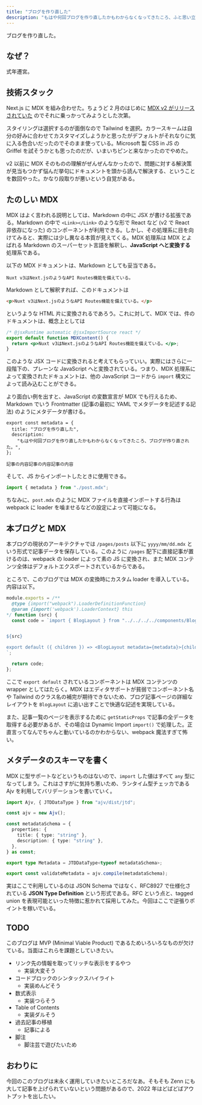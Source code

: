 ```yaml
---
title: "ブログを作り直した"
description: "もはや何回ブログを作り直したかもわからなくなってきたころ、ふと思い立ったのだ。「そうだ、ブログ作り直そう」"
---
```


ブログを作り直した。

## なぜ？

式年遷宮。

## 技術スタック

Next.js に MDX を組み合わせた。ちょうど 2 月のはじめに [MDX v2 がリリースされていた](https://mdxjs.com/blog/v2/) のでそれに乗っかってみようとした次第。

スタイリングは選択するのが面倒なので Tailwind を選択。カラースキームは自分の好みに合わせてカスタマイズしようかと思ったがデフォルトがそれなりに気に入る色合いだったのでそのまま使っている。Microsoft 製 CSS in JS の Griffel を試そうかとも思ったのだが、いまいちピンと来なかったのでやめた。

v2 以前に MDX そのものの理解がぜんぜんなかったので、問題に対する解決策が見当もつかず悩んだ挙句にドキュメントを頭から読んで解決する、ということを数回やった。かなり段取りが悪いという自覚がある。

## たのしい MDX

MDX はよく言われる説明としては、Markdown の中に JSX が書ける拡張である。Markdown の中で `<Link></Link>` のような形で React など (v2 で React 非依存になった) のコンポーネントが利用できる。しかし、その処理系に目を向けてみると、実際には少し異なる本質が見えてくる。MDX 処理系は MDX とよばれる Markdown のスーパーセット言語を解釈し、**JavaScript へと変換する** 処理系である。

以下の MDX ドキュメントは、Markdown としても妥当である。

```
Nuxt v3はNext.jsのようなAPI Routes機能を備えている。
```

Markdown として解釈すれば、このドキュメントは

```html
<p>Nuxt v3はNext.jsのようなAPI Routes機能を備えている。</p>
```

というような HTML 片に変換されるであろう。これに対して、MDX では、件のドキュメントは、概念上としては

```jsx
/* @jsxRuntime automatic @jsxImportSource react */
export default function MDXContent() {
  return <p>Nuxt v3はNext.jsのようなAPI Routes機能を備えている。</p>;
}
```

このような JSX コードに変換されると考えてもらっていい。実際にはさらに一段階下の、プレーンな JavaScript へと変換されている。つまり、MDX 処理系によって変換されたドキュメントは、他の JavaScript コードから `import` 構文によって読み込むことができる。

より面白い例を出すと、JavaScript の変数宣言が MDX でも行えるため、Markdown でいう Frontmatter (記事の最初に YAML でメタデータを記述する記法) のようにメタデータが書ける。

```mdx
export const metadata = {
  title: "ブログを作り直した",
  description:
    "もはや何回ブログを作り直したかもわからなくなってきたころ、ブログが作り直された。",
};

記事の内容記事の内容記事の内容
```

そして、JS からインポートしたときに使用できる。

```js
import { metadata } from "./post.mdx";
```

ちなみに、`post.mdx` のように MDX ファイルを直接インポートする行為は webpack に loader を噛ませるなどの設定によって可能になる。

## 本ブログと MDX

本ブログの現状のアーキテクチャでは `/pages/posts` 以下に `yyyy/mm/dd.mdx` という形式で記事データを保存している。このように `/pages` 配下に直接記事が置けるのは、webpack の loader によって素の JS に変換され、また MDX コンテンツ全体はデフォルトエクスポートされているからである。

ところで、このブログでは MDX の変換時にカスタム loader を導入している。内容は以下。

```js
module.exports = /**
  @type {import("webpack").LoaderDefinitionFunction}
  @param {import('webpack').LoaderContext} this
*/ function (src) {
  const code = `import { BlogLayout } from "../../../../components/BlogLayout";


${src}

export default ({ children }) => <BlogLayout metadata={metadata}>{children}</BlogLayout>;
`;

  return code;
};
```

ここで `export default` されているコンポーネントは MDX コンテンツの wrapper としてはたらく。MDX はエディタサポートが貧弱でコンポーネント名や Tailwind のクラス名の補完が期待できないため、ブログ記事ページの詳細なレイアウトを `BlogLayout` に追い出すことで快適な記述を実現している。

また、記事一覧のページを表示するために `getStaticProps` で記事の全データを取得する必要があるが、その場合は Dynamic Import `import()` で処理した。正直言ってなんでちゃんと動いているのかわからない、webpack 魔法すぎて怖い。

## メタデータのスキーマを書く

MDX に型サポートなどというものはないので、`import` した値はすべて `any` 型になってしまう。これはさすがに気持ち悪いため、ランタイム型チェッカである Ajv を利用してバリデーションを書いていく。

```ts
import Ajv, { JTDDataType } from "ajv/dist/jtd";

const ajv = new Ajv();

const metadataSchema = {
  properties: {
    title: { type: "string" },
    description: { type: "string" },
  },
} as const;

export type Metadata = JTDDataType<typeof metadataSchema>;

export const validateMetadata = ajv.compile(metadataSchema);
```

実はここで利用しているのは JSON Schema ではなく、RFC8927 で仕様化されている **JSON Type Definition** という形式である。RFC という点と、tagged union を表現可能といった特徴に惹かれて採用してみた。今回はここで逆張りポイントを稼いでいる。

## TODO

このブログは MVP (Minimal Viable Product) であるためいろいろなものが欠けている。当面はこれらを課題としていきたい。

- リンク先の情報を取ってリッチな表示をするやつ
  - 実装大変そう
- コードブロックのシンタックスハイライト
  - 実装めんどそう
- 数式表示
  - 実装つらそう
- Table of Contents
  - 実装ダルそう
- 過去記事の移植
  - 記事による
- 脚注
  - 脚注芸で遊びたいため

## おわりに

今回のこのブログは末永く運用していきたいところだなあ。そもそも Zenn にも大して記事を上げられていないという問題があるので、2022 年はどばどばアウトプットを出したい。
